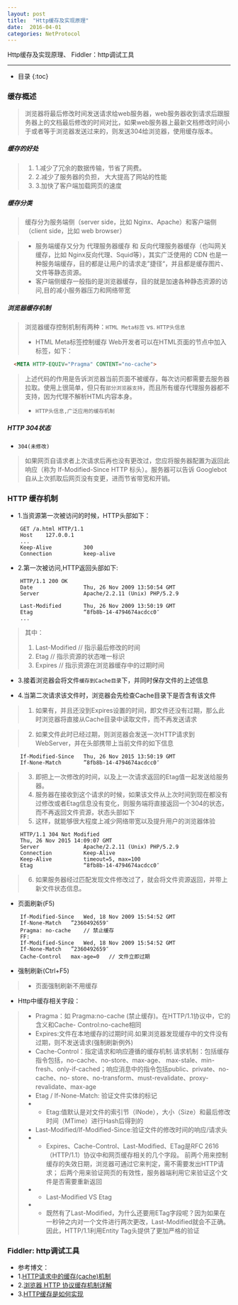 ```yaml
---
layout: post
title:  "Http缓存及实现原理"
date:  2016-04-01
categories: NetProtocol
---
```


Http缓存及实现原理、 Fiddler：http调试工具

---

- 目录
{:toc}

### 缓存概述 

> 浏览器将最后修改时间发送请求给web服务器，web服务器收到请求后跟服务器上的文档最后修改的时间对比，如果web服务器上最新文档修改时间小于或者等于浏览器发送过来的，则发送304给浏览器，使用缓存版本。

##### 缓存的好处

> 1. 1.减少了冗余的数据传输，节省了网费。
> 2. 2.减少了服务器的负担， 大大提高了网站的性能
> 2. 3.加快了客户端加载网页的速度

##### 缓存分类

> 缓存分为服务端侧（server side，比如 Nginx、Apache）和客户端侧（client side，比如 web browser）

>  - 服务端缓存又分为 代理服务器缓存 和 反向代理服务器缓存（也叫网关缓存，比如 Nginx反向代理、Squid等），其实广泛使用的 CDN 也是一种服务端缓存，目的都是让用户的请求走”捷径“，并且都是缓存图片、文件等静态资源。
>  - 客户端侧缓存一般指的是浏览器缓存，目的就是加速各种静态资源的访问,目的减小服务器压力和网络带宽

##### 浏览器缓存机制

> 浏览器缓存控制机制有两种：`HTML Meta标签` vs. `HTTP头信息`
> - HTML Meta标签控制缓存
> Web开发者可以在HTML页面的<head>节点中加入<meta>标签，如下：

``` HTML
  <META HTTP-EQUIV="Pragma" CONTENT="no-cache">
```

> 上述代码的作用是告诉浏览器当前页面不被缓存，每次访问都需要去服务器拉取。使用上很简单，但只有`部分浏览器支持`，而且所有缓存代理服务器都不支持，因为代理不解析HTML内容本身。
> - `HTTP头信息,广泛应用的缓存机制`

##### HTTP 304状态

- `304(未修改)`

> 如果网页自请求者上次请求后再也没有更改过，您应将服务器配置为返回此响应（称为 If-Modified-Since HTTP 标头）。服务器可以告诉 Googlebot 自从上次抓取后网页没有变更，进而节省带宽和开销。



### HTTP 缓存机制

- 1.当资源第一次被访问的时候，HTTP头部如下：

```
	GET /a.html HTTP/1.1
	Host    127.0.0.1
	...
	Keep-Alive          300
	Connection          keep-alive
```

- 2.第一次被访问,HTTP返回头部如下:

```
	HTTP/1.1 200 OK
	Date                Thu, 26 Nov 2009 13:50:54 GMT
	Server              Apache/2.2.11 (Unix) PHP/5.2.9
	
	Last-Modified       Thu, 26 Nov 2009 13:50:19 GMT
	Etag                “8fb8b-14-4794674acdcc0″
	...
```

> 其中：
> 1. Last-Modified      // 指示最后修改的时间
> 2. Etag                // 指示资源的状态唯一标识
> 3. Expires             // 指示资源在浏览器缓存中的过期时间

- 3.接着浏览器会将文件`缓存到Cache目录`下，并同时保存文件的上述信息

- 4.当第二次请求该文件时，浏览器会先检查Cache目录下是否含有该文件

> 1. 如果有，并且还没到Expires设置的时间，即文件还没有过期，那么此时浏览器将直接从Cache目录中读取文件，而不再发送请求

> 2. 如果文件此时已经过期，则浏览器会发送一次HTTP请求到WebServer，并在头部携带上当前文件的如下信息

```
	If-Modified-Since   Thu, 26 Nov 2015 13:50:19 GMT
	If-None-Match       ”8fb8b-14-4794674acdcc0″
```

> 3. 即把上一次修改的时间，以及上一次请求返回的Etag值一起发送给服务器。
> 4. 服务器在接收到这个请求的时候，如果该文件从上次时间到现在都没有过修改或者Etag信息没有变化，则服务端将直接返回一个304的状态，而不再返回文件资源，状态头部如下
> 5. 这样，就能够很大程度上减少网络带宽以及提升用户的浏览器体验

```
	HTTP/1.1 304 Not Modified
	Thu, 26 Nov 2015 14:09:07 GMT
	Server              Apache/2.2.11 (Unix) PHP/5.2.9
	Connection          Keep-Alive
	Keep-Alive          timeout=5, max=100
	Etag                “8fb8b-14-4794674acdcc0″
```

> 6. 如果服务器经过匹配发现文件修改过了，就会将文件资源返回，并带上新文件状态信息。

- 页面刷新(F5)

```
	If-Modified-Since   Wed, 18 Nov 2009 15:54:52 GMT
	If-None-Match   ”2360492659″
	Pragma: no-cache    // 禁止缓存
	FF:
	If-Modified-Since   Wed, 18 Nov 2009 15:54:52 GMT
	If-None-Match   ”2360492659″
	Cache-Control   max-age=0   // 文件立即过期
```

- 强制刷新(Ctrl+F5)

> - 页面强制刷新不用缓存

-  Http中缓存相关字段：

> - Pragma：如 Pragma:no-cache (禁止缓存)。在HTTP/1.1协议中，它的含义和Cache- Control:no-cache相同
> - Expires:文件在本地缓存的过期时间.如果浏览器发现缓存中的文件没有过期，则不发送请求(强制刷新例外)
> - Cache-Control：指定请求和响应遵循的缓存机制.请求机制：包括缓存指令包括，no-cache、no-store、max-age、 max-stale、min-fresh、only-if-cached；响应消息中的指令包括public、private、no-cache、no- store、no-transform、must-revalidate、proxy-revalidate、max-age
> - Etag / If-None-Match: 验证文件实体的标记
> - - Etag:值默认是对文件的索引节（INode），大小（Size）和最后修改时间（MTime）进行Hash后得到的
> - Last-Modified/If-Modified-Since:验证文件的修改时间的响应/请求头
> - - Expires、Cache-Control、Last-Modified、ETag是RFC 2616（HTTP/1.1）协议中和网页缓存相关的几个字段。 前两个用来控制缓存的失效日期，浏览器可通过它来判定，需不需要发出HTTP请求； 后两个用来验证网页的有效性，服务器端利用它来验证这个文件是否需要重新返回
> - - Last-Modified VS Etag
> - - 既然有了Last-Modified，为什么还要用ETag字段呢？因为如果在一秒钟之内对一个文件进行两次更改，Last-Modified就会不正确。因此，HTTP/1.1利用Entity Tag头提供了更加严格的验证

### Fiddler: http调试工具



- 参考博文：
- 1.[HTTP请求中的缓存(cache)机制 ](http://blog.chinaunix.net/uid-11639156-id-3214858.html)
- 2.[浏览器 HTTP 协议缓存机制详解](http://my.oschina.net/leejun2005/blog/369148)
- 3.[HTTP缓存是如何实现](http://caibaojian.com/http-cache.html)